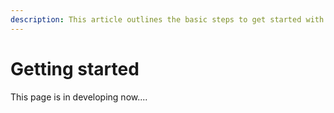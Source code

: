 ```yaml
---
description: This article outlines the basic steps to get started with Aidbox Forms
---
```


# Getting started

This page is in developing now....
